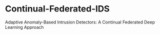 # Continual-Federated-IDS
Adaptive Anomaly-Based Intrusion Detectors: A Continual Federated Deep Learning Approach
